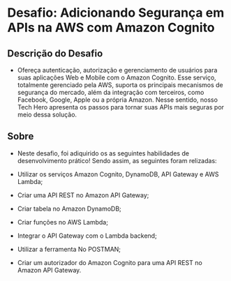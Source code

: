 # Desafio: Adicionando Segurança em APIs na AWS com Amazon Cognito

## Descrição do Desafio

- Ofereça autenticação, autorização e gerenciamento de usuários para suas aplicações Web e Mobile com o Amazon Cognito. Esse serviço, totalmente gerenciado pela AWS, suporta os principais mecanismos de segurança do mercado, além da integração com terceiros, como Facebook, Google, Apple ou a própria Amazon. Nesse sentido, nosso Tech Hero apresenta os passos para tornar suas APIs mais seguras por meio dessa solução.


## Sobre

- Neste desafio, foi adiquirido os as seguintes habilidades de desenvolvimento prático! Sendo assim, as seguintes foram relizadas:

- Utilizar os serviços Amazon Cognito, DynamoDB, API Gateway e AWS Lambda;

- Criar uma API REST no Amazon API Gateway;

- Criar tabela no Amazon DynamoDB;

- Criar funções no AWS Lambda;

-  Integrar o API Gateway com o Lambda backend;

-  Utilizar a ferramenta No POSTMAN;

- Criar um autorizador do Amazon Cognito para uma API REST no Amazon API Gateway.